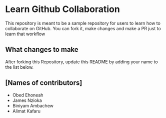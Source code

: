 
# Learn Github Collaboration
This repository is meant to be a sample repository for users to learn how to collaborate on GitHub. You can fork it, make changes and make a PR just to learn that workflow

## What changes to make
After forking this Repository, update this README by adding your name to the list below.

## [Names of contributors]
- Obed Ehoneah
- James Nzioka
- Biniyam Ambachew
- Alimat Kafaru

